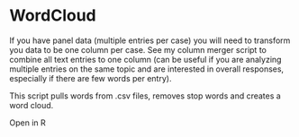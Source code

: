 # WordCloud

If you have panel data (multiple entries per case) you will need to transform you data to be one column per case. See my column merger script to combine all text entries to one column (can be useful if you are analyzing multiple entries on the same topic and are interested in overall responses, especially if there are few words per entry).

This script pulls words from .csv files, removes stop words and creates a word cloud.

Open in R
